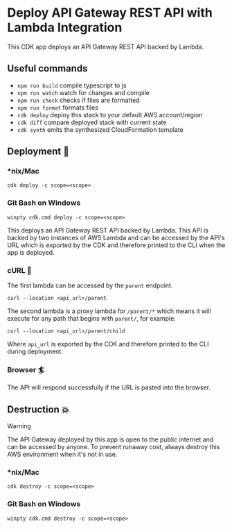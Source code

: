 # Deploy API Gateway REST API with Lambda Integration

This CDK app deploys an API Gateway REST API backed by Lambda.

## Useful commands

- `npm run build` compile typescript to js
- `npm run watch` watch for changes and compile
- `npm run check` checks if files are formatted
- `npm run format` formats files
- `cdk deploy` deploy this stack to your default AWS account/region
- `cdk diff` compare deployed stack with current state
- `cdk synth` emits the synthesized CloudFormation template

## Deployment :rocket:

### \*nix/Mac

```console
cdk deploy -c scope=<scope>
```

### Git Bash on Windows

```console
winpty cdk.cmd deploy -c scope=<scope>
```

This deploys an API Gateway REST API backed by Lambda. This API is backed by two instances of AWS Lambda and can be accessed by the API's URL which is exported by the CDK and therefore printed to the CLI when the app is deployed.

### cURL :curling_stone:

The first lambda can be accessed by the `parent` endpoint.

```console
curl --location <api_url>/parent
```

The second lambda is a proxy lambda for `/parent/*` which means it will execute for any path that begins with `parent/`, for example:

```console
curl --location <api_url>/parent/child
```

Where `api_url` is exported by the CDK and therefore printed to the CLI during deployment.

### Browser :surfer:

The API will respond successfully if the URL is pasted into the browser.

## Destruction :boom:

> [!WARNING]
> The API Gateway deployed by this app is open to the public internet and can be accessed by anyone. To prevent runaway cost, always destroy this AWS environment when it's not in use.

### \*nix/Mac

```console
cdk destroy -c scope=<scope>
```

### Git Bash on Windows

```console
winpty cdk.cmd destroy -c scope=<scope>
```
